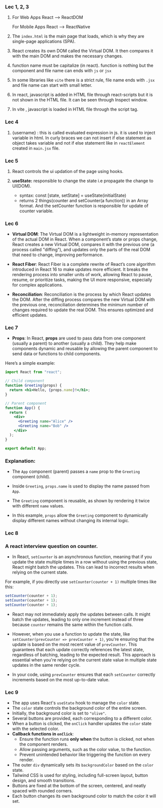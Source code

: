 ### Lec 1, 2, 3

1. For Web Apps
   React --> ReactDOM

   For Mobile Apps
   React --> ReactNative

2. The `index.html` is the main page that loads, which is why they are single-page applications (SPA).

3. React creates its own DOM called the Virtual DOM. It then compares it with the main DOM and makes the necessary changes.

4. function name must be capitalize (in react). function is nothing but the component and file name can ends with `js` or `jsx`

5. In some libraries like `vite` there is a strict rule, file name ends with `.jsx` and file name can start with small letter.

6. In react, javascript is added in HTML file through react-scripts but it is not shown in the HTML file. It can be seen through Inspect window.

7. In vite , javascript is loaded in HTML file through the script tag.

### Lec 4

1. {username} : this is called evaluated expression in js. it is used to inject variable in html. In curly braces we can not insert if else statement as object takes variable and not if else statement like in `reactElement` created in `main.jsx` file.

### Lec 5

1. React controls the ui updation of the page using hooks.

2. **useState:** responsible to change the state i.e propagate the change to UI(DOM).

   - syntax: const [state, setState] = useState(initialState)
   - returns 2 things(counter and setCounter(a function)) in an Array format. And the setCounter function is responsible for update of counter variable.

### Lec 6

- **Virtual DOM**: The Virtual DOM is a lightweight in-memory representation of the actual DOM in React. When a component’s state or props change, React creates a new Virtual DOM, compares it with the previous one (a process called "diffing"), and updates only the parts of the real DOM that need to change, improving performance.

- **React Fiber**: React Fiber is a complete rewrite of React’s core algorithm introduced in React 16 to make updates more efficient. It breaks the rendering process into smaller units of work, allowing React to pause, resume, or prioritize tasks, making the UI more responsive, especially for complex applications.

- **Reconciliation**: Reconciliation is the process by which React updates the DOM. After the diffing process compares the new Virtual DOM with the previous one, reconciliation determines the minimum number of changes required to update the real DOM. This ensures optimized and efficient updates.

### Lec 7

- **Props**: In React, **props** are used to pass data from one component (usually a parent) to another (usually a child). They help make components dynamic and reusable by allowing the parent component to send data or functions to child components.

Here’s a simple example: 
```jsx
import React from "react";

// Child component
function Greeting(props) {
  return <h1>Hello, {props.name}!</h1>;
}

// Parent component
function App() {
  return (
    <div>
      <Greeting name="Alice" />
      <Greeting name="Bob" />
    </div>
  );
}

export default App;
```

### Explanation:

- The `App` component (parent) passes a `name` prop to the `Greeting` component (child).
- Inside `Greeting`, `props.name` is used to display the name passed from `App`.
- The `Greeting` component is reusable, as shown by rendering it twice with different `name` values.

-  In this example, `props` allow the `Greeting` component to dynamically display different names without changing its internal logic.

### Lec 8

### A react interview question on counter.

- In React, `setCounter` is an asynchronous function, meaning that if you update the state multiple times in a row without using the previous state, React might batch the updates. This can lead to incorrect results when relying on the current state.

For example, if you directly use `setCounter(counter + 1)` multiple times like this:

```js
setCounter(counter + 1);
setCounter(counter + 1);
setCounter(counter + 1);
```

- React may not immediately apply the updates between calls. It might batch the updates, leading to only one increment instead of three because `counter` remains the same within the function calls.

- However, when you use a function to update the state, like `setCounter(prevCounter => prevCounter + 1)`, you're ensuring that the update is based on the most recent value of `prevCounter`. This guarantees that each update correctly references the latest state, regardless of batching, leading to the expected result. This approach is essential when you're relying on the current state value in multiple state updates in the same render cycle. 

- In your code, using `prevCounter` ensures that each `setCounter` correctly increments based on the most up-to-date value.

### Lec 9

- The app uses React's `useState` hook to manage the `color` state.
- The `color` state controls the background color of the entire screen.
- Initially, the background color is set to `"olive"`.
- Several buttons are provided, each corresponding to a different color.
- When a button is clicked, the `onClick` handler updates the `color` state with the selected color.
- **Callback functions in `onClick`**:
  - Ensure the function runs **only when** the button is clicked, not when the component renders.
  - Allow passing arguments, such as the color value, to the function.
  - Prevent unintended behavior like triggering the function on every render.
- The outer `div` dynamically sets its `backgroundColor` based on the `color` state.
- Tailwind CSS is used for styling, including full-screen layout, button design, and smooth transitions.
- Buttons are fixed at the bottom of the screen, centered, and neatly spaced with rounded corners.
- Each button changes its own background color to match the color it will set.